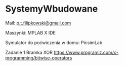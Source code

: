 # SystemyWbudowane
Mail:
p.t.filipkowski@gmail.com

Maszynki:
MPLAB X IDE

Symulator do poćwiczenia w domu:
PicsimLab

Zadanie 1
Bramka XOR
https://www.programiz.com/c-programming/bitwise-operators
